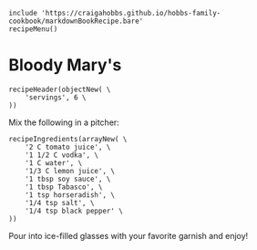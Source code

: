 ~~~ markdown-script
include 'https://craigahobbs.github.io/hobbs-family-cookbook/markdownBookRecipe.bare'
recipeMenu()
~~~

# Bloody Mary's

~~~ markdown-script
recipeHeader(objectNew( \
    'servings', 6 \
))
~~~

Mix the following in a pitcher:

~~~ markdown-script
recipeIngredients(arrayNew( \
    '2 C tomato juice', \
    '1 1/2 C vodka', \
    '1 C water', \
    '1/3 C lemon juice', \
    '1 tbsp soy sauce', \
    '1 tbsp Tabasco', \
    '1 tsp horseradish', \
    '1/4 tsp salt', \
    '1/4 tsp black pepper' \
))
~~~

Pour into ice-filled glasses with your favorite garnish and enjoy!
